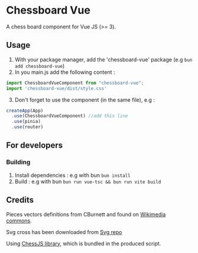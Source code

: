 # Chessboard Vue

A chess board component for Vue JS (>= 3).

## Usage

1. With your package manager, add the 'chessboard-vue' package (e.g `bun add chessboard-vue`)
2. In you main.js add the following content :
```js
import ChessboardVueComponent from "chessboard-vue";
import 'chessboard-vue/dist/style.css'
```
3. Don't forget to use the component (in the same file), e.g :
```js
createApp(App)
  .use(ChessboardVueComponent) //add this line
  .use(pinia)
  .use(router)
```

## For developers

### Building

1. Install dependencies : e.g with bun `bun install`
2. Build : e.g with bun `bun run vue-tsc && bun run vite build`

## Credits

Pieces vectors definitions from CBurnett and found on [Wikimedia commons](https://commons.wikimedia.org/wiki/Category:SVG_chess_pieces).

Svg cross has been downloaded from [Svg repo](https://www.svgrepo.com/svg/80301/cross)

Using [ChessJS library](https://github.com/jhlywa/chess.js), which is bundled in the produced script.